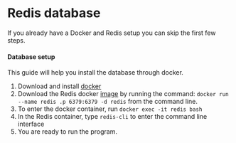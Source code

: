 # Redis database 
If you already have a Docker and Redis setup you can skip the first few steps. 

#### Database setup
This guide will help you install the database through docker. 

1. Download and install [docker](https://www.docker.com/get-started/)
2. Download the Redis docker [image](https://hub.docker.com/_/redis) by running the command: 
`docker run --name redis .p 6379:6379 -d redis` from the command line. 
3. To enter the docker container, run `docker exec -it redis bash`
4. In the Redis container, type `redis-cli` to enter the command line interface
5. You are ready to run the program. 
